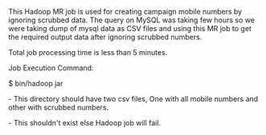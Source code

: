 
This Hadoop MR job is used for creating campaign mobile numbers by ignoring scrubbed data. The query on MySQL was taking few hours so we were taking dump of mysql data as CSV files and using this MR job to get the required output data after ignoring scrubbed numbers.

Total job processing time is less than 5 minutes.

Job Execution Command:

$ bin/hadoop jar <path-to-mobilecountmrjob-jar> <input-path> <output-path>

<input-path> - This directory should have two csv files, One with all mobile numbers and other with scrubbed numbers.

<output-path> - This shouldn't exist else Hadoop job will fail.

